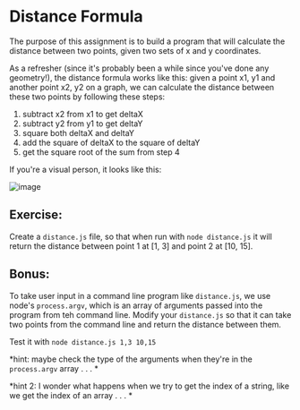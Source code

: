 # Distance Formula

The purpose of this assignment is to build a program that will calculate the distance between two points, given two sets of x and y coordinates.

As a refresher (since it's probably been a while since you've done any geometry!), the distance formula works like this: given a point x1, y1 and another point x2, y2 on a graph, we can calculate the distance between these two points by following these steps:

1. subtract x2 from x1 to get deltaX
2. subtract y2 from y1 to get deltaY
3. square both deltaX and deltaY
4. add the square of deltaX to the square of deltaY
5. get the square root of the sum from step 4

If you're a visual person, it looks like this:

![image](http://www.purplemath.com/modules/xyplane/dist07b.gif)

## Exercise:
Create a `distance.js` file, so that when run with `node distance.js` it will return the distance between point 1 at [1, 3] and point 2 at [10, 15].

## Bonus:
To take user input in a command line program like `distance.js`, we use node's `process.argv`, which is an array of arguments passed into the program from teh command line. Modify your `distance.js` so that it can take two points from the command line and return the distance between them.

Test it with `node distance.js 1,3 10,15`

*hint: maybe check the type of the arguments when they're in the `process.argv` array . . . *

*hint 2: I wonder what happens when we try to get the index of a string, like we get the index of an array . . . *
